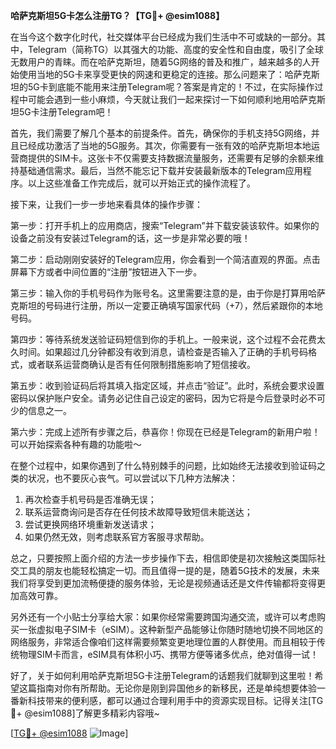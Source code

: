 **哈萨克斯坦5G卡怎么注册TG？【TG💪+ @esim1088】**

在当今这个数字化时代，社交媒体平台已经成为我们生活中不可或缺的一部分。其中，Telegram（简称TG）以其强大的功能、高度的安全性和自由度，吸引了全球无数用户的青睐。而在哈萨克斯坦，随着5G网络的普及和推广，越来越多的人开始使用当地的5G卡来享受更快的网速和更稳定的连接。那么问题来了：哈萨克斯坦的5G卡到底能不能用来注册Telegram呢？答案是肯定的！不过，在实际操作过程中可能会遇到一些小麻烦，今天就让我们一起来探讨一下如何顺利地用哈萨克斯坦5G卡注册Telegram吧！

首先，我们需要了解几个基本的前提条件。首先，确保你的手机支持5G网络，并且已经成功激活了当地的5G服务。其次，你需要有一张有效的哈萨克斯坦本地运营商提供的SIM卡。这张卡不仅需要支持数据流量服务，还需要有足够的余额来维持基础通信需求。最后，当然不能忘记下载并安装最新版本的Telegram应用程序。以上这些准备工作完成后，就可以开始正式的操作流程了。

接下来，让我们一步一步地来看具体的操作步骤：

第一步：打开手机上的应用商店，搜索“Telegram”并下载安装该软件。如果你的设备之前没有安装过Telegram的话，这一步是非常必要的哦！

第二步：启动刚刚安装好的Telegram应用，你会看到一个简洁直观的界面。点击屏幕下方或者中间位置的“注册”按钮进入下一步。

第三步：输入你的手机号码作为账号名。这里需要注意的是，由于你是打算用哈萨克斯坦的号码进行注册，所以一定要正确填写国家代码（+7），然后紧跟你的本地号码。

第四步：等待系统发送验证码短信到你的手机上。一般来说，这个过程不会花费太久时间。如果超过几分钟都没有收到消息，请检查是否输入了正确的手机号码格式，或者联系运营商确认是否有任何限制措施影响了短信接收。

第五步：收到验证码后将其填入指定区域，并点击“验证”。此时，系统会要求设置密码以保护账户安全。请务必记住自己设定的密码，因为它将是今后登录时必不可少的信息之一。

第六步：完成上述所有步骤之后，恭喜你！你现在已经是Telegram的新用户啦！可以开始探索各种有趣的功能啦～

在整个过程中，如果你遇到了什么特别棘手的问题，比如始终无法接收到验证码之类的状况，也不要灰心丧气。可以尝试以下几种方法解决：
1. 再次检查手机号码是否准确无误；
2. 联系运营商询问是否存在任何技术故障导致短信未能送达；
3. 尝试更换网络环境重新发送请求；
4. 如果仍然无效，则考虑联系官方客服寻求帮助。

总之，只要按照上面介绍的方法一步步操作下去，相信即使是初次接触这类国际社交工具的朋友也能轻松搞定一切。而且值得一提的是，随着5G技术的发展，未来我们将享受到更加流畅便捷的服务体验，无论是视频通话还是文件传输都将变得更加高效可靠。

另外还有一个小贴士分享给大家：如果你经常需要跨国沟通交流，或许可以考虑购买一张虚拟电子SIM卡（eSIM）。这种新型产品能够让你随时随地切换不同地区的网络服务，非常适合像咱们这样需要频繁变更地理位置的人群使用。而且相较于传统物理SIM卡而言，eSIM具有体积小巧、携带方便等诸多优点，绝对值得一试！

好了，关于如何利用哈萨克斯坦5G卡注册Telegram的话题我们就聊到这里啦！希望这篇指南对你有所帮助。无论你是刚到异国他乡的新移民，还是单纯想要体验一番新科技带来的便利感，都可以通过合理利用手中的资源实现目标。记得关注[TG💪+ @esim1088]了解更多精彩内容哦~

[[TG💪+ @esim1088](https://t.me/s/esim1088) ![Image](https://i.postimg.cc/4NQfJmqS/Snipaste-2025-05-13-00-14-12.png)]